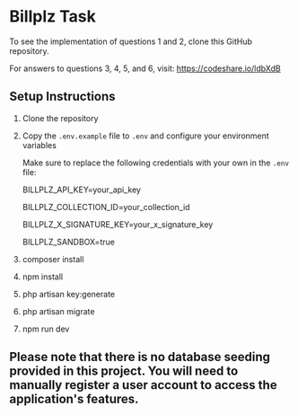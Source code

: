 # Billplz Task

To see the implementation of questions 1 and 2, clone this GitHub repository.

For answers to questions 3, 4, 5, and 6, visit: https://codeshare.io/ldbXdB

## Setup Instructions

1. Clone the repository
   
2. Copy the `.env.example` file to `.env` and configure your environment variables
   
   Make sure to replace the following credentials with your own in the `.env` file:
   
   BILLPLZ_API_KEY=your_api_key
   
   BILLPLZ_COLLECTION_ID=your_collection_id
   
   BILLPLZ_X_SIGNATURE_KEY=your_x_signature_key
   
   BILLPLZ_SANDBOX=true

4. composer install
5. npm install
6. php artisan key:generate
7. php artisan migrate
8. npm run dev

## Please note that there is no database seeding provided in this project. You will need to manually register a user account to access the application's features.


